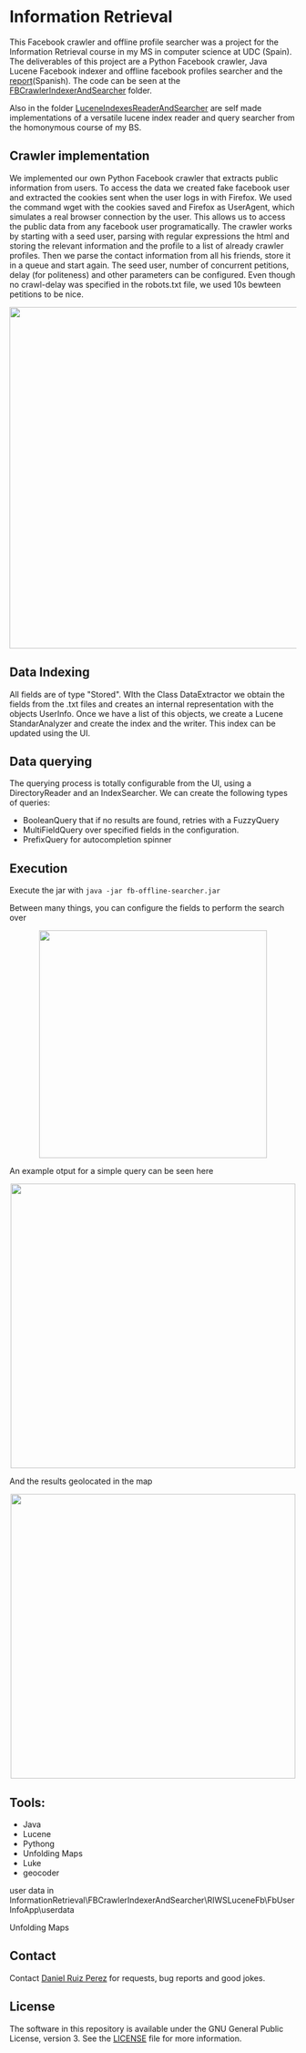 Information Retrieval
============

This Facebook crawler and offline profile searcher was a project for the Information Retrieval course in my MS in computer science at UDC (Spain). The deliverables of this project are a Python Facebook crawler, Java Lucene Facebook indexer and offline facebook profiles searcher and the [report](https://github.com/DaniRuizPerez/InformationRetrieval/blob/master/FacebookofflinesearcherReport.pdf)(Spanish). The code can be seen at the [FBCrawlerIndexerAndSearcher](https://github.com/DaniRuizPerez/InformationRetrieval/blob/master/FBCrawlerIndexerAndSearcher) folder.

Also in the folder [LuceneIndexesReaderAndSearcher](https://github.com/DaniRuizPerez/InformationRetrieval/blob/master/LuceneIndexesReaderAndSearcher) are self made implementations of a versatile lucene index reader and query searcher from the homonymous course of my BS.


## Crawler implementation

We implemented our own Python Facebook crawler that extracts public information from users. To access the data we created fake facebook user and extracted the cookies sent when the user logs in with Firefox. We used the command wget with the cookies saved and Firefox as UserAgent, which simulates a real browser connection by the user. This allows us to access the public data from any facebook user programatically.
The crawler works by starting with a seed user, parsing with regular expressions the html and storing the relevant information and the profile to a list of already crawler profiles. Then we parse the contact information from all his friends, store it in a queue and start again. The seed user, number of concurrent petitions, delay (for politeness) and other parameters can be configured. Even though no crawl-delay was specified in the robots.txt file, we used 10s bewteen petitions to be nice.

<p align="center">
<img src="https://github.com/DaniRuizPerez/InformationRetrieval/blob/master/Images/example.png" width="600">
</p>


## Data Indexing

All fields are of type "Stored". WIth the Class DataExtractor we obtain the fields from the .txt files and creates an internal representation with the objects UserInfo. Once we have a list of this objects, we create a Lucene StandarAnalyzer and create the index and the writer. This index can be updated using the UI.

## Data querying

The querying process is totally configurable from the UI, using a DirectoryReader and an IndexSearcher. We can create the following types of queries:

- BooleanQuery that if no results are found, retries with a FuzzyQuery
- MultiFieldQuery over specified fields in the configuration.
- PrefixQuery for autocompletion spinner

## Execution

Execute the jar with
```java -jar fb-offline-searcher.jar ```

Between many things, you can configure the fields to perform the search over

<p align="center">
<img src="https://github.com/DaniRuizPerez/InformationRetrieval/blob/master/Images/config.png" width="400">
</p>

An example otput for a simple query can be seen here
<p align="center">
<img src="https://github.com/DaniRuizPerez/InformationRetrieval/blob/master/Images/output.png" width="500">
</p>

And the results geolocated in the map
<p align="center">
<img src="https://github.com/DaniRuizPerez/InformationRetrieval/blob/master/Images/map.png" width="500">
</p>



## Tools:
- Java
- Lucene
- Pythong
- Unfolding Maps
- Luke
- geocoder



user data in InformationRetrieval\FBCrawlerIndexerAndSearcher\RIWSLuceneFb\FbUserInfoApp\userdata





Unfolding Maps

## Contact

Contact [Daniel Ruiz Perez](mailto:druiz072@fiu.edu) for requests, bug reports and good jokes.


## License

The software in this repository is available under the GNU General Public License, version 3. See the [LICENSE](https://github.com/DaniRuizPerez/InformationRetrieval/blob/master/LICENSE) file for more information.
